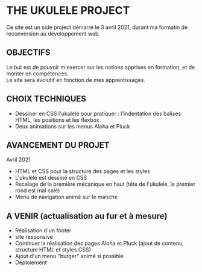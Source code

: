 # THE UKULELE PROJECT

Ce site est un side project démarré le 3 avril 2021, durant ma formatin de reconversion au développement web.

## OBJECTIFS

Le but est de pouvoir m'exercer sur les notions apprises en formation, et de monter en compétences.  
Le site sera évolutif en fonction de mes apprentissages.

## CHOIX TECHNIQUES

- Dessiner en CSS l'ukulele pour pratiquer : l'indentation des balises HTML, les positions et les flexbox 
- Deux animations sur les menus Aloha et Pluck 

## AVANCEMENT DU PROJET
Avril 2021  
- HTML et CSS pour la structure des pages et les styles  
- L'ukulélé est dessiné en CSS 
- Recalage de la première mécanique en haut (tête de l'ukulele, le premier rond est mal calé)
- Menu de navigation animé sur le manche

## A VENIR (actualisation au fur et à mesure)

- Réalisation d'un footer 
- site responsive
- Continuer la réalisation des pages Aloha et Pluck  (ajout de contenu, structure HTML et styles CSS)
- Ajout d'un menu "burger"  animé si possible
- Déploiement


